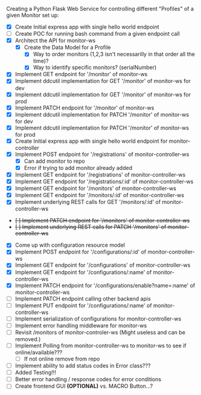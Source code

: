 
Creating a Python Flask Web Service for controlling different "Profiles" of a given Monitor set up:

* [x] Create Initial express app with single hello world endpoint
* [ ] Create POC for running bash command from a given endpoint call
* [x] Architect the API for monitor-ws
    * [x] Create the Data Model for a Profile
        * [x] Way to order monitors (1,2,3 isn't necessarilly in that order all the time)?
        * [x] Way to identify specific monitors? (serialNumber)
* [x] Implement GET endpoint for '/monitor' of monitor-ws
* [x] Implement ddcutil implementation for GET '/monitor' of monitor-ws for dev
* [x] Implement ddcutil implementation for GET '/monitor' of monitor-ws for prod
* [x] Implement PATCH endpoint for '/monitor' of monitor-ws
* [X] Implement ddcutil implementation for PATCH '/monitor' of monitor-ws for dev
* [x] Implement ddcutil implementation for PATCH '/monitor' of monitor-ws for prod
* [x] Create Initial express app with single hello world endpoint for monitor-controller
* [x] Implement POST endpoint for '/registrations' of monitor-controller-ws
    * [x] Can add monitor to repo
    * [x] Error if trying to add monitor already added
* [x] Implement GET endpoint for '/registrations' of monitor-controller-ws
* [x] Implement GET endpoint for '/registrations/:id' of monitor-controller-ws
* [x] Implement GET endpoint for '/monitors' of monitor-controller-ws
* [x] Implement GET endpoint for '/monitors/:id' of monitor-controller-ws
* [x] Implement underlying REST calls for GET '/monitors/:id' of monitor-controller-ws
* ~~[ ] Implement PATCH endpoint for '/monitors' of monitor-controller-ws~~
* ~~[ ] Implement underlying REST calls for PATCH '/monitors' of monitor-controller-ws~~
* [x] Come up with configuration resource model
* [x] Implement POST endpoint for '/configurations/:id' of monitor-controller-ws
* [x] Implement GET endpoint for '/configurations' of monitor-controller-ws
* [x] Implement GET endpoint for '/configurations/:name' of monitor-controller-ws
* [x] Implement PATCH endpoint for '/configurations/enable?name=:name' of monitor-controller-ws
* [ ] Implement PATCH endpoint calling other backend apis
* [ ] Implement PUT endpoint for '/configurations/:name' of monitor-controller-ws
* [ ] Implement serialization of configurations for monitor-controller-ws
* [ ] Implement error handling middleware for monitor-ws
* [ ] Revisit /monitors of monitor-controler-ws (Might useless and can be removed.)
* [ ] Implement Polling from monitor-controller-ws to monitor-ws to see if online/available???
    * [ ] If not online remove from repo
* [ ] Implement ability to add status codes in Error class???
* [ ] Added Testing!!!
* [ ] Better error handling / response codes for error conditions
* [ ] Create frontend GUI **(OPTIONAL)** vs. MACRO Button...? 
